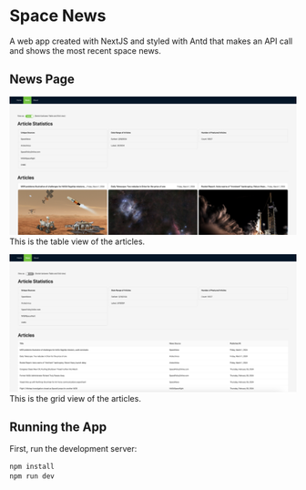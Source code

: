 # Space News
A web app created with NextJS and styled with Antd that makes an API call and shows the most recent space news.

## News Page

![News Table](src/assets/news-table.png)
This is the table view of the articles.  



![News Grid](src/assets/news-grid.png)
This is the grid view of the articles.

## Running the App

First, run the development server:

```bash
npm install
npm run dev
```
 
